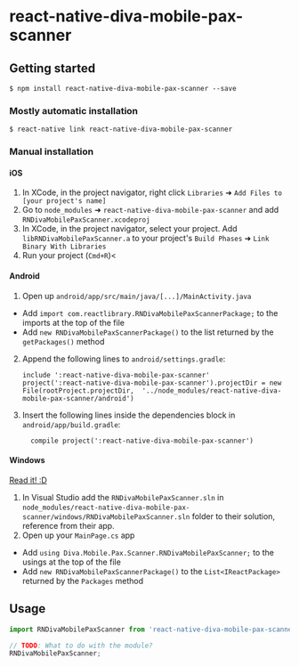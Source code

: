 
# react-native-diva-mobile-pax-scanner

## Getting started

`$ npm install react-native-diva-mobile-pax-scanner --save`

### Mostly automatic installation

`$ react-native link react-native-diva-mobile-pax-scanner`

### Manual installation


#### iOS

1. In XCode, in the project navigator, right click `Libraries` ➜ `Add Files to [your project's name]`
2. Go to `node_modules` ➜ `react-native-diva-mobile-pax-scanner` and add `RNDivaMobilePaxScanner.xcodeproj`
3. In XCode, in the project navigator, select your project. Add `libRNDivaMobilePaxScanner.a` to your project's `Build Phases` ➜ `Link Binary With Libraries`
4. Run your project (`Cmd+R`)<

#### Android

1. Open up `android/app/src/main/java/[...]/MainActivity.java`
  - Add `import com.reactlibrary.RNDivaMobilePaxScannerPackage;` to the imports at the top of the file
  - Add `new RNDivaMobilePaxScannerPackage()` to the list returned by the `getPackages()` method
2. Append the following lines to `android/settings.gradle`:
  	```
  	include ':react-native-diva-mobile-pax-scanner'
  	project(':react-native-diva-mobile-pax-scanner').projectDir = new File(rootProject.projectDir, 	'../node_modules/react-native-diva-mobile-pax-scanner/android')
  	```
3. Insert the following lines inside the dependencies block in `android/app/build.gradle`:
  	```
      compile project(':react-native-diva-mobile-pax-scanner')
  	```

#### Windows
[Read it! :D](https://github.com/ReactWindows/react-native)

1. In Visual Studio add the `RNDivaMobilePaxScanner.sln` in `node_modules/react-native-diva-mobile-pax-scanner/windows/RNDivaMobilePaxScanner.sln` folder to their solution, reference from their app.
2. Open up your `MainPage.cs` app
  - Add `using Diva.Mobile.Pax.Scanner.RNDivaMobilePaxScanner;` to the usings at the top of the file
  - Add `new RNDivaMobilePaxScannerPackage()` to the `List<IReactPackage>` returned by the `Packages` method


## Usage
```javascript
import RNDivaMobilePaxScanner from 'react-native-diva-mobile-pax-scanner';

// TODO: What to do with the module?
RNDivaMobilePaxScanner;
```
  